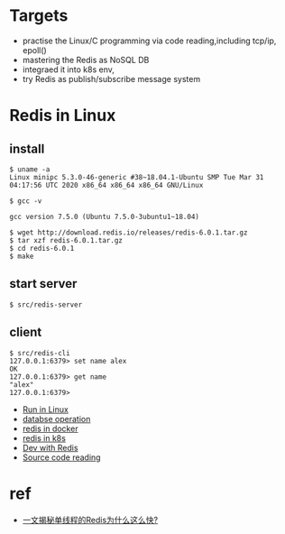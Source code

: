 # Targets
* practise the Linux/C programming via code reading,including tcp/ip, epoll()
* mastering the Redis as NoSQL DB
* integraed it into k8s env, 
* try Redis as publish/subscribe message system

# Redis in Linux 

## install
```
$ uname -a
Linux minipc 5.3.0-46-generic #38~18.04.1-Ubuntu SMP Tue Mar 31 04:17:56 UTC 2020 x86_64 x86_64 x86_64 GNU/Linux

$ gcc -v

gcc version 7.5.0 (Ubuntu 7.5.0-3ubuntu1~18.04) 

$ wget http://download.redis.io/releases/redis-6.0.1.tar.gz
$ tar xzf redis-6.0.1.tar.gz
$ cd redis-6.0.1
$ make

```
## start server
```
$ src/redis-server
```
## client
```
$ src/redis-cli
127.0.0.1:6379> set name alex
OK
127.0.0.1:6379> get name
"alex"
127.0.0.1:6379> 
```
* [Run in Linux](redis_Linux.md)
* [databse operation](redis_db.md)
* [redis in docker](../k8s/docker_redis.md)
* [redis in k8s](../k8s/k8s_redis.md)
* [Dev with Redis](redis_dev.md)
* [Source code reading](redis_code.md)

# ref
* [一文揭秘单线程的Redis为什么这么快?](https://zhuanlan.zhihu.com/p/57089960)
